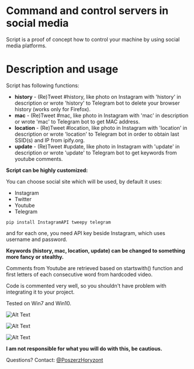 # Command and control servers in social media

Script is a proof of concept how to control your machine by using social media platforms.

# Description and usage

Script has following functions:

- **history** - (Re)Tweet #history, like photo on Instagram with 'history' in description or wrote 'history' to Telegram bot to delete your browser history (works only for Firefox).
- **mac** - (Re)Tweet #mac, like photo in Instagram with 'mac' in description or wrote 'mac' to Telegram bot to get MAC address.
- **location** - (Re)Tweet #location, like photo in Instagram with 'location' in description or wrote 'location' to Telegram bot in order to obtain last SSID(s) and IP from ipify.org.
- **update** - (Re)Tweet #update, like photo in Instagram with 'update' in description or wrote 'update' to Telegram bot to get keywords from youtube comments.

**Script can be highly customized:**

You can choose social site which will be used, by default it uses:

- Instagram
- Twitter
- Youtube
- Telegram

`pip install InstagramAPI tweepy telegram`

and for each one, you need API key beside Instagram, which uses username and password.

**Keywords (history, mac, location, update) can be changed to something more fancy or stealthy.**

Comments from Youtube are retrieved based on startswith() function and first letters of each consecutive word from hardcoded video.

Code is commented very well, so you shouldn't have problem with integrating it to your project.

Tested on Win7 and Win10.

![Alt Text](https://i.imgur.com/oIc1rk8.gif)

![Alt Text](https://i.imgur.com/hXy1Mu0.gif)

![Alt Text](https://i.imgur.com/P1TjAE1.png)

**I am not responsible for what you will do with this, be cautious.**

Questions? Contact: [@PoszerzHoryzont](https://twitter.com/@PoszerzHoryzont)
